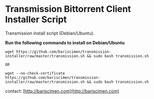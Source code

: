Transmission Bittorrent Client Installer Script
====================

Transmission install script (Debian/Ubuntu).

**Run the following commands to install on Debian/Ubuntu**

```
wget https://github.com/bariscimen/transmission-installer/raw/master/transmission.sh && sudo bash transmission.sh

OR

wget --no-check-certificate https://github.com/bariscimen/transmission-installer/raw/master/transmission.sh && sudo bash transmission.sh
```
contact: [http://bariscimen.com](http://bariscimen.com)